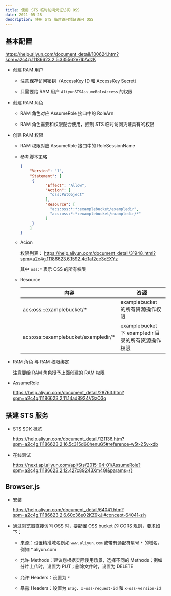 ```yaml
---
title: 使用 STS 临时访问凭证访问 OSS
date: 2021-05-28
description: 使用 STS 临时访问凭证访问 OSS
---
```


## 基本配置

https://help.aliyun.com/document_detail/100624.htm?spm=a2c4g.11186623.2.5.335562e7IbAdzK 

- 创建 RAM 用户 
  
  - 注意保存访问密钥（AccessKey ID 和 AccessKey Secret）
  
  - 只需要给 RAM 用户 `AliyunSTSAssumeRoleAccess` 的权限

- 创建 RAM 角色

  - RAM 角色对应 AssumeRole 接口中的 RoleArn

  - RAM 角色需要和权限配合使用，控制 STS 临时访问凭证具有的权限

- 创建 RAM 权限

  - RAM 权限对应 AssumeRole 接口中的 RoleSessionName

  - 参考脚本策略

    ``` json
    {
        "Version": "1",
        "Statement": [
         {
               "Effect": "Allow",
               "Action": [
                 "oss:PutObject"
               ],
               "Resource": [
                 "acs:oss:*:*:examplebucket/exampledir",
                 "acs:oss:*:*:examplebucket/exampledir/*"
               ]
         }
        ]
    }
    ```

  - Acion

    权限列表： https://help.aliyun.com/document_detail/31948.html?spm=a2c4g.11186623.6.1592.4d1af2ee3eEXYz
    
    其中 `oss:*` 表示 OSS 的所有权限

  - Resource

    | 内容 | 资源 |
    | ------- | ------- |
    | acs:oss:*:*:examplebucket/* | examplebucket 的所有资源操作权限 |
    | acs:oss:*:*:examplebucket/exampledir/* | examplebucket 下 exampledir 目录的所有资源操作权限 |


- RAM 角色 与 RAM 权限绑定

  注意要给 RAM 角色授予上面创建的 RAM 权限

- AssumeRole

  https://help.aliyun.com/document_detail/28763.htm?spm=a2c4g.11186623.2.11.14ad8924VGzO3q

## 搭建 STS 服务

- STS SDK 概览

  https://help.aliyun.com/document_detail/121136.htm?spm=a2c4g.11186623.2.16.5c315d60henuG5#reference-w5t-25v-xdb

- 在线测试

  https://next.api.aliyun.com/api/Sts/2015-04-01/AssumeRole?spm=a2c4g.11186623.2.12.427c89243Xm4GI&params={}


## Browser.js 

- 安装

  https://help.aliyun.com/document_detail/64041.htm?spm=a2c4g.11186623.2.6.60c36e02KZ9kJi#concept-64041-zh

- 通过浏览器直接访问 OSS 时，要配置 OSS bucket 的 CORS 规则，要求如下：

  - 来源：设置精准域名例如 `www.aliyun.com` 或带有通配符星号 `*` 的域名，例如 *.aliyun.com

  - 允许 Methods：建议您根据实际使用场景，选择不同的 Methods；例如分片上传时，设置为 PUT；删除文件时，设置为 DELETE

  - 允许 Headers：设置为 `*`

  - 暴露 Headers：设置为 `ETag`、`x-oss-request-id` 和 `x-oss-version-id`
